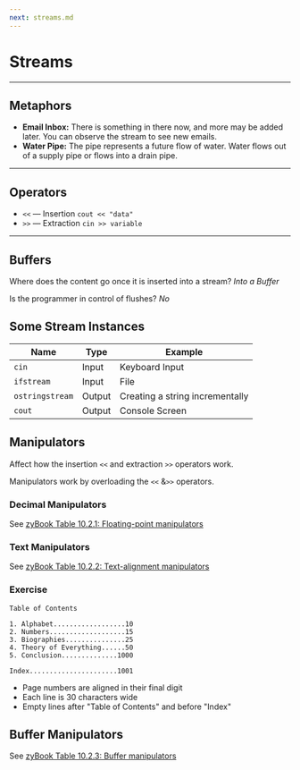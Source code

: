```yaml
---
next: streams.md
---
```


# Streams

---

## Metaphors

- **Email Inbox:** There is something in there now, and more may be added later. You can observe the stream to see new emails.
- **Water Pipe:** The pipe represents a future flow of water. Water flows out of a supply pipe or flows into a drain pipe.

---

## Operators

- `<<` — Insertion `cout << "data"`
- `>>` — Extraction `cin >> variable`

---

## Buffers

Where does the content go once it is inserted into a stream? _Into a Buffer_

Is the programmer in control of flushes? _No_

## Some Stream Instances

| Name            | Type   | Example                         |
| --------------- | ------ | ------------------------------- |
| `cin`           | Input  | Keyboard Input                  |
| `ifstream`      | Input  | File                            |
| `ostringstream` | Output | Creating a string incrementally |
| `cout`          | Output | Console Screen                  |

## Manipulators

Affect how the insertion `<<` and extraction `>>` operators work.

Manipulators work by overloading the `<<` &`>>` operators.

### Decimal Manipulators

See [zyBook Table 10.2.1: Floating-point manipulators](https://learn.zybooks.com/zybook/HARDINGCOMP1510McCownSpring2025/chapter/10/section/2?content_resource_id=108375002)

### Text Manipulators

See [zyBook Table 10.2.2: Text-alignment manipulators](https://learn.zybooks.com/zybook/HARDINGCOMP1510McCownSpring2025/chapter/10/section/2?content_resource_id=108375008)

### Exercise

```
Table of Contents

1. Alphabet..................10
2. Numbers...................15
3. Biographies...............25
4. Theory of Everything......50
5. Conclusion..............1000

Index......................1001
```

- Page numbers are aligned in their final digit
- Each line is 30 characters wide
- Empty lines after "Table of Contents" and before "Index"

## Buffer Manipulators

See [zyBook Table 10.2.3: Buffer manipulators](https://learn.zybooks.com/zybook/HARDINGCOMP1510McCownSpring2025/chapter/10/section/2?content_resource_id=108375012)
